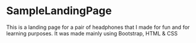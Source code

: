 # SampleLandingPage
This is a landing page for a pair of headphones that I made for fun and for learning purposes. It was made mainly using Bootstrap, HTML &amp; CSS
